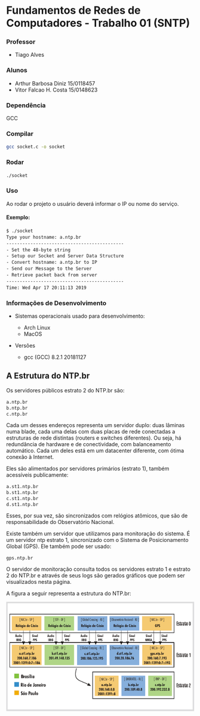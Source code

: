 # Fundamentos de Redes de Computadores - Trabalho 01 (SNTP)

### Professor
- Tiago Alves

### Alunos
- Arthur Barbosa Diniz  15/0118457
- Vitor Falcao H. Costa 15/0148623

### Dependência
GCC

### Compilar
```bash
gcc socket.c -o socket
```

### Rodar
```bash
./socket
```

### Uso
Ao rodar o projeto o usuário deverá informar o IP ou nome do serviço.
#### Exemplo:
```bash
$ ./socket
Type your hostname: a.ntp.br
--------------------------------------------
- Set the 48-byte string
- Setup our Socket and Server Data Structure
- Convert hostname: a.ntp.br to IP
- Send our Message to the Server
- Retrieve packet back from server
--------------------------------------------
Time: Wed Apr 17 20:11:13 2019
```

### Informações de Desenvolvimento

- Sistemas operacionais usado para desenvolvimento:
    - Arch Linux
    - MacOS

- Versões
    - gcc (GCC) 8.2.1 20181127


## A Estrutura do NTP.br

Os servidores públicos estrato 2 do NTP.br são:
```
a.ntp.br
b.ntp.br
c.ntp.br
```

Cada um desses endereços representa um servidor duplo: duas lâminas numa blade, cada uma delas com duas placas de rede conectadas a estruturas de rede distintas (routers e switches diferentes). Ou seja, há redundância de hardware e de conectividade, com balanceamento automático. Cada um deles está em um datacenter diferente, com ótima conexão à Internet.

Eles são alimentados por servidores primários (estrato 1), também acessíveis publicamente:
```
a.st1.ntp.br
b.st1.ntp.br
c.st1.ntp.br
d.st1.ntp.br
```
Esses, por sua vez, são sincronizados com relógios atômicos, que são de responsabilidade do Observatório Nacional.

Existe também um servidor que utilizamos para monitoração do sistema. É um servidor ntp estrato 1, sincronizado com o Sistema de Posicionamento Global (GPS). Ele também pode ser usado:
```
gps.ntp.br
```
O servidor de monitoração consulta todos os servidores estrato 1 e estrato 2 do NTP.br e através de seus logs são gerados gráficos que podem ser visualizados nesta página.

A figura a seguir representa a estrutura do NTP.br:

![](images/ntp-structure.png)
